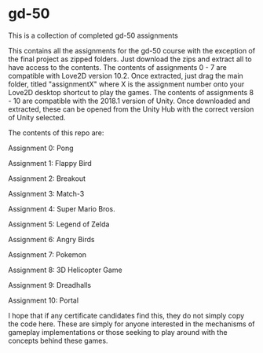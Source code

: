 # gd-50
This is a collection of completed gd-50 assignments

This contains all the assignments for the gd-50 course with the exception of the final project as zipped folders. Just download the zips and extract all to have access to the contents. The contents of assignments 0 - 7 are compatible with Love2D version 10.2.  Once extracted, just drag the main folder, titled "assignmentX" where X is the assignment number onto your Love2D desktop shortcut to play the games. The contents of assignments 8 - 10 are compatible with the 2018.1 version of Unity. Once downloaded and extracted, these can be opened from the Unity Hub with the correct version of Unity selected.

The contents of this repo are:

Assignment 0: Pong

Assignment 1: Flappy Bird

Assignment 2: Breakout

Assignment 3: Match-3

Assignment 4: Super Mario Bros.

Assignment 5: Legend of Zelda

Assignment 6: Angry Birds

Assignment 7: Pokemon

Assignment 8: 3D Helicopter Game

Assignment 9: Dreadhalls

Assignment 10: Portal


I hope that if any certificate candidates find this, they do not simply copy the code here. These are simply for anyone interested in the mechanisms of gameplay implementations or those seeking to play around with the concepts behind these games.
